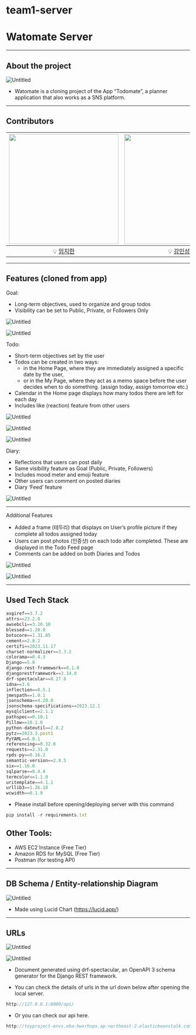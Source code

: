 # team1-server

# Watomate Server

---

## About the project

![Untitled](WatomateServerb5a0fbf282184bd382d60519ffa770f2/Untitled.png)

 

- Watomate is a cloning project of the App “Todomate”, a planner application that also works as a SNS platform.

---

## Contributors

| <img src="WatomateServerb5a0fbf282184bd382d60519ffa770f2/Untitled1.png" width="300px"> | <img src="WatomateServerb5a0fbf282184bd382d60519ffa770f2/Untitled2.png" width="300px"> |
|:--:|:--:|
💡 [임지한](https://github.com/jhlim101/) | 💡 [강민성](https://github.com/jhlim101) |



---

## Features (cloned from app)

Goal:
- Long-term objectives, used to organize and group todos
- Visibility can be set to Public, Private, or Followers Only

![Untitled](WatomateServerb5a0fbf282184bd382d60519ffa770f2/Untitled6.png)

![Untitled](WatomateServerb5a0fbf282184bd382d60519ffa770f2/Untitled7.png)

Todo:
- Short-term objectives set by the user
- Todos can be created in two ways:
   - in the Home Page, where they are immediately assigned a specific date by the user,
   - or in the My Page, where they act as a memo space before the user decides when to do something. (assign today, assign tomorrow etc.)
- Calendar in the Home page displays how many todos there are left for each day
- Includes like (reaction) feature from other users

![Untitled](WatomateServerb5a0fbf282184bd382d60519ffa770f2/Untitled8.png)

![Untitled](WatomateServerb5a0fbf282184bd382d60519ffa770f2/Untitled9.png)

![Untitled](WatomateServerb5a0fbf282184bd382d60519ffa770f2/Untitled10.png)

Diary:
- Reflections that users can post daily
- Same visibility feature as Goal (Public, Private, Followers)
- Includes mood meter and emoji feature
- Other users can comment on posted diaries
- Diary ‘Feed’ feature

![Untitled](WatomateServerb5a0fbf282184bd382d60519ffa770f2/Untitled13.png)


---

Additional Features

- Added a frame (테두리) that displays on User’s profile picture if they complete all todos assigned today
- Users can post photos (인증샷) on each todo after completed. These are displayed in the Todo Feed page
- Comments can be added on both Diaries and Todos

![Untitled](WatomateServerb5a0fbf282184bd382d60519ffa770f2/Untitled11.png)

![Untitled](WatomateServerb5a0fbf282184bd382d60519ffa770f2/Untitled12.png)

---

## Used Tech Stack

```jsx
asgiref==3.7.2
attrs==23.2.0
awsebcli==3.20.10
blessed==1.20.0
botocore==1.31.85
cement==2.8.2
certifi==2023.11.17
charset-normalizer==3.3.2
colorama==0.4.3
Django==5.0
django-rest-framework==0.1.0
djangorestframework==3.14.0
drf-spectacular==0.27.0
idna==3.6
inflection==0.5.1
jmespath==1.0.1
jsonschema==4.20.0
jsonschema-specifications==2023.12.1
mysqlclient==2.1.1
pathspec==0.10.1
Pillow==10.1.0
python-dateutil==2.8.2
pytz==2023.3.post1
PyYAML==6.0.1
referencing==0.32.0
requests==2.31.0
rpds-py==0.16.2
semantic-version==2.8.5
six==1.16.0
sqlparse==0.4.4
termcolor==1.1.0
uritemplate==4.1.1
urllib3==1.26.18
wcwidth==0.1.9
```

- Please install before opening/deploying server with this command

```jsx
pip install -r requirements.txt
```

## Other Tools:

- AWS EC2 Instance (Free Tier)
- Amazon RDS for MySQL (Free Tier)
- Postman (for testing API)

---

## DB Schema / Entity-relationship Diagram

![Untitled](WatomateServerb5a0fbf282184bd382d60519ffa770f2/Untitled3.png)

- Made using Lucid Chart (https://lucid.app/)

---

## URLs

![Untitled](WatomateServerb5a0fbf282184bd382d60519ffa770f2/Untitled4.png)

![Untitled](WatomateServerb5a0fbf282184bd382d60519ffa770f2/Untitled5.png)

- Document generated using drf-spectacular, an OpenAPI 3 schema generator for the Django REST framework.

- You can check the details of urls in the url down below after opening the local server.

```jsx
http://127.0.0.1:8000/api/
```

- Or you can check our api here.

```jsx
http://toyproject-envs.eba-hwxrhnpx.ap-northeast-2.elasticbeanstalk.com/api/schema/docs/#/
```
